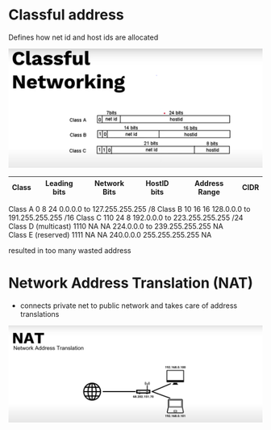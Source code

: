 # Classful address 

Defines how net id and host ids are allocated

![image classful](./img/classful.png)

|Class	|Leading bits|	Network Bits|	HostID bits|	Address Range| CIDR |
|--     |--          |--            |--            |--               |--    |
Class A	0	8	24	0.0.0.0 to 127.255.255.255 /8
Class B	10	16	16	128.0.0.0 to 191.255.255.255 /16
Class C	110	24	8	192.0.0.0 to 223.255.255.255 /24
Class D (multicast)	1110	NA NA 224.0.0.0 to	239.255.255.255 NA	
Class E (reserved)	1111	NA NA 240.0.0.0	255.255.255.255 NA

resulted in too many wasted address 


# Network Address Translation (NAT)

* connects private net to public network and takes care of address translations

![image NAT](./img/nat.png)